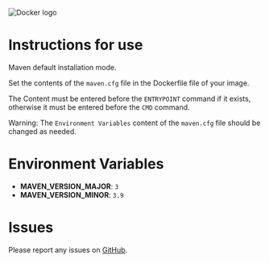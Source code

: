 ![Docker logo](https://github.com/marcosoliveirasoares94/Docker/blob/master/Dockerfiles/docker_logo.png)

# Instructions for use

Maven default installation mode.

Set the contents of the `maven.cfg` file in the Dockerfile file of your image.

The Content must be entered before the `ENTRYPOINT` command if it exists, otherwise it must be entered before the `CMD` command.

Warning: The `Environment Variables` content of the `maven.cfg` file should be changed as needed.

# Environment Variables

* **MAVEN_VERSION_MAJOR**:  `3`
* **MAVEN_VERSION_MINOR**:  `3.9`

# Issues

Please report any issues on [GitHub](https://github.com/marcosoliveirasoares94/Docker/issues).
